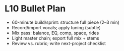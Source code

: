# L10 Bullet Plan

- 60-minute build/sprint: structure full piece (2–3 min)
- Record/import vocals; apply tuning (subtle)
- Mix pass: balance, EQ, comp, space, rides
- Light master chain; export full mix + stems
- Review vs. rubric; write next-project checklist

